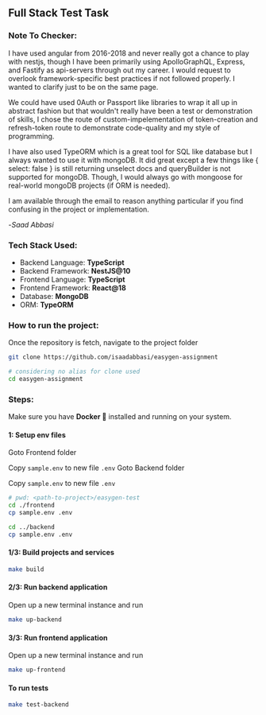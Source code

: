 ## Full Stack Test Task

### Note To Checker:

I have used angular from 2016-2018 and never really got a chance to play with nestjs, though I have been primarily using ApolloGraphQL, Express, and Fastify as api-servers through out my career. I would request to overlook framework-specific best practices if not followed properly. I wanted to clarify just to be on the same page.

We could have used 0Auth or Passport like libraries to wrap it all up in abstract fashion but that wouldn't really have been a test or demonstration of skills, I chose the route of custom-impelementation of token-creation and refresh-token route to demonstrate code-quality and my style of programming.

I have also used TypeORM which is a great tool for SQL like database but I always wanted to use it with mongoDB. It did great except a few things like { select: false } is still returning unselect docs and queryBuilder is not supported for mongoDB. Though, I would always go with mongoose for real-world mongoDB projects (if ORM is needed). 

I am available through the email to reason anything particular if you find confusing in the project or implementation.

-*Saad Abbasi*

### Tech Stack Used: 
 - Backend Language: **TypeScript**
 - Backend Framework: **NestJS@10**
 - Frontend Language: **TypeScript**
 - Frontend Framework: **React@18**
 - Database: **MongoDB**
 - ORM: **TypeORM**

### How to run the project:

Once the repository is fetch, navigate to the project folder

```sh
git clone https://github.com/isaadabbasi/easygen-assignment

# considering no alias for clone used
cd easygen-assignment
```

### Steps: 

Make sure you have **Docker 🚢** installed and running on your system. 

#### 1: Setup env files
Goto Frontend folder

Copy `sample.env` to new file `.env`
Goto Backend folder

Copy `sample.env` to new file `.env`

```sh
# pwd: <path-to-project>/easygen-test
cd ./frontend
cp sample.env .env

cd ../backend
cp sample.env .env

```

#### 1/3: Build projects and services

```sh
make build
```

#### 2/3: Run backend application

Open up a new terminal instance and run
```sh
make up-backend
```

#### 3/3: Run frontend application

Open up a new terminal instance and run
```sh
make up-frontend
```

#### To run tests
```sh
make test-backend
```

